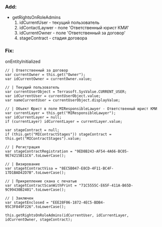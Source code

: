 ### Add:

- getRightsOnRoleAdmins
	1. 	idCurrentUser - текущий пользователь
	2. 	idContactLaywer - поле 'Ответственный юрист КМИ'
	3. 	idCurrentOwner - поле 'Ответственный за договор'
	4. 	stageContract - стадия договора

### Fix:

onEntityInitialized

	// | Ответственный за договор
	var currentOwner = this.get("Owner");
	var idCurrentOwner = currentOwner.value;

	// | Текущий пользователь
	var currentUserObject = Terrasoft.SysValue.CURRENT_USER;
	var idCurrentUser = currentUserObject.value;
	var nameCurrentUser = currentUserObject.displayValue;

	// | Объект Юрист в поле MIResponsibleLawyer - Ответственный юрист КМИ
	var currentLayer = this.get("MIResponsibleLawyer");
	var idCurrentLayer = null;
	if (currentLayer) idCurrentLayer = currentLayer.value;

	var stageContract = null;
	if (this.get("MIContractStages")) stageContract = this.get("MIContractStages").value;

	// | Регистрация
	var stageContractRegistration = "9ED8B243-AF54-4A66-BC05-9E74215B11C6".toLowerCase();

	// | Визирование
	var stagetContractVisa = "8EC5B047-E8CD-4F11-BC4F-17D1BAD42D7B".toLowerCase();

	// | Прикрепление скана с печатью
	var stagetContractScanWithPrint = "71C5555C-E65F-411A-B65D-9C99430B2401".toLowerCase();

	// | Заключен
	var stagetEnclosed = "EEE28F06-1872-4EC5-BDB4-95C3F849F226".toLowerCase();

	this.getRightsOnRoleAdmins(idCurrentUser, idCurrentLayer, idCurrentOwner, stageContract);
